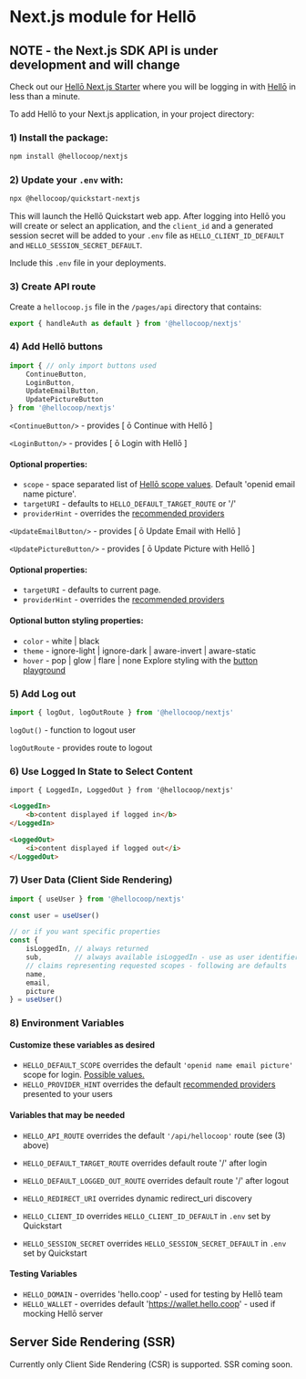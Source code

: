 # Next.js module for Hellō

##  NOTE - the Next.js SDK API is under development and will change

Check out our [Hellō Next.js Starter](https://github.com/hellocoop/hello-nextjs-starter) where you will be logging in with [Hellō](https://hello.coop/) in less than a minute.

To add Hellō to your Next.js application, in your project directory:

### 1) Install the package:

```sh
npm install @hellocoop/nextjs
```

### 2) Update your `.env` with:

```sh
npx @hellocoop/quickstart-nextjs
```

This will launch the Hellō Quickstart web app. After logging into Hellō you will create or select an application, and the `client_id` and a generated session secret will be added to your `.env` file as `HELLO_CLIENT_ID_DEFAULT` and `HELLO_SESSION_SECRET_DEFAULT`.

Include this `.env` file in your deployments.

### 3) Create API route

Create a `hellocoop.js` file in the `/pages/api` directory that contains:

```typescript
export { handleAuth as default } from '@hellocoop/nextjs'
```

### 4) Add Hellō buttons

```typescript
import { // only import buttons used
    ContinueButton, 
    LoginButton, 
    UpdateEmailButton, 
    UpdatePictureButton 
} from '@hellocoop/nextjs'
```

`<ContinueButton/>` - provides \[ ō Continue with Hellō \]

`<LoginButton/>` - provides \[ ō Login with Hellō \]

#### Optional properties:

- `scope` - space separated list of [Hellō scope values](https://www.hello.dev/documentation/hello-claims.html#current-scopes). Default 'openid email name picture'.
- `targetURI` - defaults to `HELLO_DEFAULT_TARGET_ROUTE` or '/'
- `providerHint` - overrides the [recommended providers](https://www.hello.dev/documentation/provider-hint.html#recommended-provider-defaults)

`<UpdateEmailButton/>` - provides \[ ō Update Email with Hellō \]

`<UpdatePictureButton/>` - provides \[ ō Update Picture with Hellō \]

#### Optional properties:

- `targetURI` - defaults to current page.
- `providerHint` - overrides the [recommended providers](https://www.hello.dev/documentation/provider-hint.html#recommended-provider-defaults)

#### Optional button styling properties:
- `color` - white | black
- `theme` - ignore-light | ignore-dark | aware-invert | aware-static
- `hover` - pop | glow | flare | none
Explore styling with the [button playground](https://www.hello.dev/documentation/getting-started.html#_2-standard-hello-buttons)

### 5) Add Log out

```typescript
import { logOut, logOutRoute } from '@hellocoop/nextjs'
```

`logOut()` - function to logout user

`logOutRoute` - provides route to logout

### 6) Use Logged In State to Select Content

```tsx
import { LoggedIn, LoggedOut } from '@hellocoop/nextjs'
```

```html
<LoggedIn>
    <b>content displayed if logged in</b>
</LoggedIn>
```

```html
<LoggedOut>
    <i>content displayed if logged out</i>
</LoggedOut>
```

### 7) User Data (Client Side Rendering)

```typescript
import { useUser } from '@hellocoop/nextjs'

const user = useUser()  

// or if you want specific properties
const { 
    isLoggedIn, // always returned
    sub,        // always available isLoggedIn - use as user identifier
    // claims representing requested scopes - following are defaults
    name, 
    email,
    picture 
} = useUser()
```

### 8) Environment Variables

#### Customize these variables as desired

- `HELLO_DEFAULT_SCOPE` overrides the default `'openid name email picture'` scope for login. [Possible values.](https://www.hello.dev/documentation/hello-claims.htm)
- `HELLO_PROVIDER_HINT` overrides the default [recommended providers](https://www.hello.dev/documentation/provider-hint.html) presented to your users

#### Variables that may be needed

- `HELLO_API_ROUTE` overrides the default `'/api/hellocoop'` route (see (3) above)


- `HELLO_DEFAULT_TARGET_ROUTE` overrides default route '/' after login
- `HELLO_DEFAULT_LOGGED_OUT_ROUTE` overrides default route '/' after logout
- `HELLO_REDIRECT_URI` overrides dynamic redirect_uri discovery
- `HELLO_CLIENT_ID` overrides `HELLO_CLIENT_ID_DEFAULT` in `.env` set by Quickstart
- `HELLO_SESSION_SECRET` overrides `HELLO_SESSION_SECRET_DEFAULT` in `.env` set by Quickstart

#### Testing Variables

- `HELLO_DOMAIN` - overrides 'hello.coop' - used for testing by Hellō team
- `HELLO_WALLET` - overrides default 'https://wallet.hello.coop' - used if mocking Hellō server

## Server Side Rendering (SSR)

Currently only Client Side Rendering (CSR) is supported. SSR coming soon.
